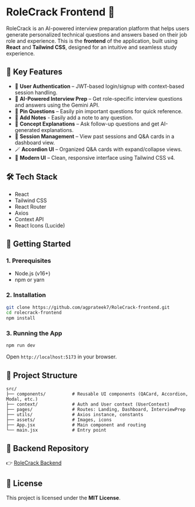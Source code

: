 # RoleCrack Frontend 🎯

RoleCrack is an AI-powered interview preparation platform that helps users generate personalized technical questions and answers based on their job role and experience. This is the **frontend** of the application, built using **React** and **Tailwind CSS**, designed for an intuitive and seamless study experience.

## 🚀 Key Features

- 🔐 **User Authentication** – JWT-based login/signup with context-based session handling.
- 🧠 **AI-Powered Interview Prep** – Get role-specific interview questions and answers using the Gemini API.
- 📌 **Pin Questions** – Easily pin important questions for quick reference.
- 📝 **Add Notes** - Easily add a note to any question.
- 📖 **Concept Explanations** – Ask follow-up questions and get AI-generated explanations.
- 📁 **Session Management** – View past sessions and Q&A cards in a dashboard view.
- 🪄 **Accordion UI** – Organized Q&A cards with expand/collapse views.
- 🧼 **Modern UI** – Clean, responsive interface using Tailwind CSS v4.

## 🛠️ Tech Stack

- React
- Tailwind CSS
- React Router
- Axios
- Context API
- React Icons (Lucide)

## 🔧 Getting Started

### 1. Prerequisites

- Node.js (v16+)
- npm or yarn

### 2. Installation

```bash
git clone https://github.com/agprateek7/RoleCrack-frontend.git
cd rolecrack-frontend
npm install
```

### 3. Running the App

```bash
npm run dev
```

Open `http://localhost:5173` in your browser.

## 📁 Project Structure

```
src/
├── components/          # Reusable UI components (QACard, Accordion, Modal, etc.)
├── context/             # Auth and User context (UserContext)
├── pages/               # Routes: Landing, Dashboard, InterviewPrep
├── utils/               # Axios instance, constants
├── assets/              # Images, icons
├── App.jsx              # Main component and routing
└── main.jsx             # Entry point
```

## 🔗 Backend Repository

👉 [RoleCrack Backend](https://github.com/agprateek7/RoleCrack-backend)

## 📄 License

This project is licensed under the **MIT License**.
